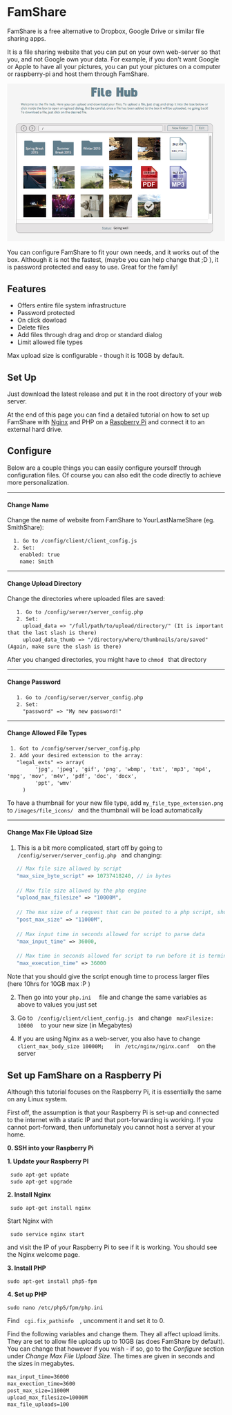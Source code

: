 # FamShare

FamShare is a free alternative to Dropbox, Google Drive or similar file sharing apps. 

It is a file sharing website that you can put on your own web-server so that you, and not Google own your data. 
For example, if you don't want Google or Apple to have all your pictures, you can put your pictures on a computer or 
raspberry-pi and host them through FamShare.

![](https://raw.githubusercontent.com/jundl77/FamShare/gh-pages/images/famshare-filhub.png)

You can configure FamShare to fit your own needs, and it works out of the box. Although it is not the fastest,
(maybe you can help change that ;D ), it is password protected and easy to use. Great for the family!

## Features
* Offers entire file system infrastructure 
* Password protected
* On click dowload
* Delete files
* Add files through drag and drop or standard dialog
* Limit allowed file types

Max upload size is configurable - though it is 10GB by default. 

## Set Up

Just download the latest release and put it in the root directory of your web server.

At the end of this page you can find a detailed tutorial on how to set up FamShare with [Nginx](http://nginx.org/en/) and PHP on a [Raspberry Pi](https://www.raspberrypi.org/) and connect it to an external hard drive.  

## Configure
Below are a couple things you can easily configure yourself through configuration files. Of course you can also edit the code directly to achieve more personalization.

---

#### Change Name

Change the name of website from FamShare to YourLastNameShare (eg. SmithShare):
 
  ```
    1. Go to /config/client/client_config.js
    2. Set:
      enabled: true  
      name: Smith 
  ```
  
---

#### Change Upload Directory

Change the directories where uploaded files are saved:

 ``` 
    1. Go to /config/server/server_config.php
    2. Set:
      upload_data => "/full/path/to/upload/directory/" (It is important that the last slash is there)
      upload_data_thumb => "/directory/where/thumbnails/are/saved" (Again, make sure the slash is there) 
  ``` 
  After you changed directories, you might have to  ``` chmod  ``` that directory
  
---

#### Change Password

 ``` 
    1. Go to /config/server/server_config.php
    2. Set:
      "password" => "My new password!"
  ``` 

---

#### Change Allowed File Types

 ``` 
  1. Got to /config/server/server_config.php
  2. Add your desired extension to the array:
    "legal_exts" => array(
          'jpg', 'jpeg', 'gif', 'png', 'wbmp', 'txt', 'mp3', 'mp4', 'mpg', 'mov', 'm4v', 'pdf', 'doc', 'docx',
          'ppt', 'wmv'
      )
 ``` 
 To have a thumbnail for your new file type, add  ``` my_file_type_extension.png ```  to  ``` /images/file_icons/  ``` and the
 thumbnail will be load automatically
 
 ---

#### Change Max File Upload Size

1. This is a bit more complicated, start off by going to  ``` /config/server/server_config.php  ``` and changing:

 ```php
    // Max file size allowed by script
    "max_size_byte_script" => 10737418240, // in bytes

    // Max file size allowed by the php engine
    "upload_max_filesize" => "10000M",

    // The max size of a request that can be posted to a php script, should be bigger than upload_max_filesize
    "post_max_size" => "11000M",

    // Max input time in seconds allowed for script to parse data
    "max_input_time" => 36000,

    // Max time in seconds allowed for script to run before it is terminated by the parser
    "max_execution_time" => 36000
  ``` 

  Note that you should give the script enough time to process larger files (here 10hrs for 10GB max :P )

2. Then go into your   ``` php.ini   ```  file and change the same variables as above to values you just set

3. Go to   ```  /config/client/client_config.js  ```  and change    ```  maxFilesize: 10000   ``` to your new size (in Megabytes)

4. If you are using Nginx as a web-server, you also have to change    ```client_max_body_size 10000M;   ``` in
   ```  /etc/nginx/nginx.conf   ```  on the server

## Set up FamShare on a Raspberry Pi

Although this tutorial focuses on the Raspberry Pi, it is essentially the same on any Linux system. 

First off, the assumption is that your Raspberry Pi is set-up and connected to the internet with a static IP and that port-forwarding is working. If you cannot port-forward, then unfortunetaly you cannot host a server at your home.

**0. SSH into your Raspberry Pi**

**1. Update your Raspberry PI**

     sudo apt-get update  
     sudo apt-get upgrade

**2. Install Nginx**

     sudo apt-get install nginx
 
   Start Nginx with
 
     sudo service nginx start
 
   and visit the IP of your Raspberry Pi to see if it is working. You should see the Nginx welcome page. 
   
**3. Install PHP**

    sudo apt-get install php5-fpm
    
**4. Set up PHP**

    sudo nano /etc/php5/fpm/php.ini
    
 Find    ```  cgi.fix_pathinfo   ```,  uncomment it and set it to 0.
 
 Find the following variables and change them. They all affect upload limits. They are set to allow file uploads up to 10GB (as does FamShare by default). You can change that however if you wish - if so, go to the *Configure* section under *Change Max File Upload Size*. The times are given in seconds and the sizes in megabytes.
 
 ```
 max_input_time=36000
 max_exection_time=3600
 post_max_size=11000M
 upload_max_filesize=10000M
 max_file_uploads=100
 ```
